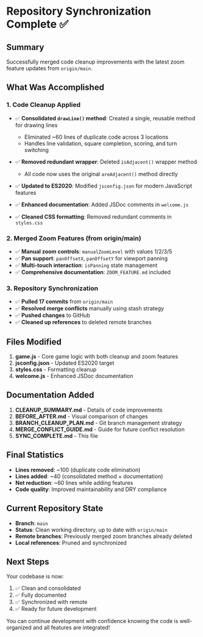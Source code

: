 # Repository Synchronization Complete ✅

## Summary
Successfully merged code cleanup improvements with the latest zoom feature updates from `origin/main`.

## What Was Accomplished

### 1. Code Cleanup Applied
- ✅ **Consolidated `drawLine()` method**: Created a single, reusable method for drawing lines
  - Eliminated ~60 lines of duplicate code across 3 locations
  - Handles line validation, square completion, scoring, and turn switching
  
- ✅ **Removed redundant wrapper**: Deleted `isAdjacent()` wrapper method
  - All code now uses the original `areAdjacent()` method directly
  
- ✅ **Updated to ES2020**: Modified `jsconfig.json` for modern JavaScript features
  
- ✅ **Enhanced documentation**: Added JSDoc comments in `welcome.js`

- ✅ **Cleaned CSS formatting**: Removed redundant comments in `styles.css`

### 2. Merged Zoom Features (from origin/main)
- ✅ **Manual zoom controls**: `manualZoomLevel` with values 1/2/3/5
- ✅ **Pan support**: `panOffsetX`, `panOffsetY` for viewport panning
- ✅ **Multi-touch interaction**: `isPanning` state management
- ✅ **Comprehensive documentation**: `ZOOM_FEATURE.md` included

### 3. Repository Synchronization
- ✅ **Pulled 17 commits** from `origin/main`
- ✅ **Resolved merge conflicts** manually using stash strategy
- ✅ **Pushed changes** to GitHub
- ✅ **Cleaned up references** to deleted remote branches

## Files Modified
1. **game.js** - Core game logic with both cleanup and zoom features
2. **jsconfig.json** - Updated ES2020 target
3. **styles.css** - Formatting cleanup
4. **welcome.js** - Enhanced JSDoc documentation

## Documentation Added
1. **CLEANUP_SUMMARY.md** - Details of code improvements
2. **BEFORE_AFTER.md** - Visual comparison of changes
3. **BRANCH_CLEANUP_PLAN.md** - Git branch management strategy
4. **MERGE_CONFLICT_GUIDE.md** - Guide for future conflict resolution
5. **SYNC_COMPLETE.md** - This file

## Final Statistics
- **Lines removed**: ~100 (duplicate code elimination)
- **Lines added**: ~40 (consolidated method + documentation)
- **Net reduction**: ~60 lines while adding features
- **Code quality**: Improved maintainability and DRY compliance

## Current Repository State
- **Branch**: `main`
- **Status**: Clean working directory, up to date with `origin/main`
- **Remote branches**: Previously merged zoom branches already deleted
- **Local references**: Pruned and synchronized

## Next Steps
Your codebase is now:
1. ✅ Clean and consolidated
2. ✅ Fully documented
3. ✅ Synchronized with remote
4. ✅ Ready for future development

You can continue development with confidence knowing the code is well-organized and all features are integrated!
